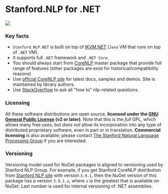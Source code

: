 # Stanford.NLP for .NET

<a href="https://stanfordnlp.github.io/CoreNLP/">
  <img src="https://stanfordnlp.github.io/CoreNLP/assets/images/corenlp-title.png">
</a>

### Key facts

- `Stanford.NLP.NET` is built on top of [IKVM.NET](https://github.com/ikvm-revived/ikvm) (`Java` VM that runs on top of `.NET` VM).
- It supports full `.NET` framework and `.NET Core`.
- You should always start from [CoreNLP](corenlp) master package that provide full range of features (other packages are exist for historical/compatibility reasons)
- Use [official CoreNLP site](https://stanfordnlp.github.io/CoreNLP/demo.html) for latest docs, samples and demos. Site is maintained by library authors.
- Use [StackOverflow](https://stackoverflow.com/questions/tagged/stanford-nlp) to ask all "how to" nlp-related questions.

### Licensing

All these software distributions are open source, **licensed under the [GNU General Public License](https://github.com/sergey-tihon/Stanford.NLP.NET/blob/master/LICENSE.txt) (v2 or later)**. Note that this is the *full* GPL, which allows many free uses, but *does not* allow its incorporation into any type of distributed proprietary software, even in part or in translation. **Commercial licensing** is also available; please contact [The Stanford Natural Language Processing Group](http://www-nlp.stanford.edu/) if you are interested.

### Versioning

Versioning model used for NuGet packages is aligned to versioning used by Stanford NLP Group. For example, if you get Stanford CoreNLP distribution from [Stanford NLP site](https://nlp.stanford.edu/software/index.shtml) with version `3.9.1`, then the NuGet version of this package has a version `3.9.1.x`, where `x` is the greatest that is available on NuGet. Last number is used for internal versioning of .NET assemblies.